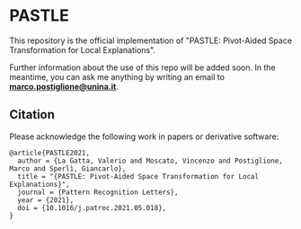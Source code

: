 # PASTLE

This repository is the official implementation of "PASTLE: Pivot-Aided Space Transformation for Local Explanations".

Further information about the use of this repo will be added soon. In the meantime, you can ask me anything by writing an email to **marco.postiglione@unina.it**.

## Citation 
Please acknowledge the following work in papers or derivative software:

    @article{PASTLE2021,
      author = {La Gatta, Valerio and Moscato, Vincenzo and Postiglione, Marco and Sperlì, Giancarlo},
      title = "{PASTLE: Pivot-Aided Space Transformation for Local Explanations}",
      journal = {Pattern Recognition Letters},
      year = {2021},
      doi = {10.1016/j.patrec.2021.05.018},
    }
